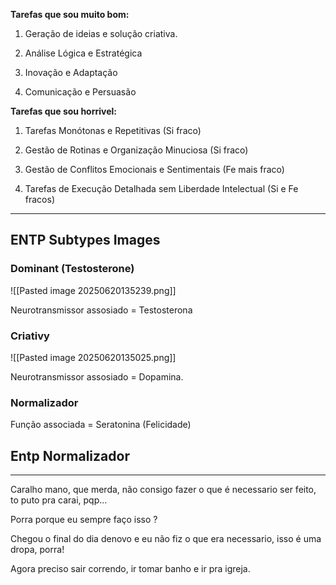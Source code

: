 **Tarefas que sou muito bom:**

1. Geração de ideias e solução criativa.

2. Análise Lógica e Estratégica

3. Inovação e Adaptação

4. Comunicação e Persuasão

**Tarefas que sou horrivel:**

1. Tarefas Monótonas e Repetitivas (Si fraco)

2. Gestão de Rotinas e Organização Minuciosa (Si fraco)

3. Gestão de Conflitos Emocionais e Sentimentais (Fe mais fraco)

4. Tarefas de Execução Detalhada sem Liberdade Intelectual (Si e Fe fracos)

---
## ENTP Subtypes Images

### Dominant (Testosterone)

![[Pasted image 20250620135239.png]]

Neurotransmissor assosiado = Testosterona
### Criativy 

![[Pasted image 20250620135025.png]]

Neurotransmissor assosiado = Dopamina.
### Normalizador

Função associada = Seratonina (Felicidade)

## Entp Normalizador

---

Caralho mano, que merda, não consigo fazer o que é necessario ser feito, to puto pra carai, pqp...

Porra porque eu sempre faço isso ? 

Chegou o final do dia denovo e eu não fiz o que era necessario, isso é uma dropa, porra! 

Agora preciso sair correndo, ir tomar banho e ir pra igreja. 

